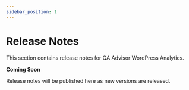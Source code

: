```yaml
---
sidebar_position: 1
---
```


# Release Notes

This section contains release notes for QA Advisor WordPress Analytics.

**Coming Soon**

Release notes will be published here as new versions are released.
